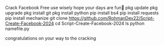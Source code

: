 Crack Facebook Free
use wisely
hope your days are fun🤗
pkg update 
pkg upgrade 
pkg install git
pkg install python 
pip install bs4
pip install requests
pip install mechanize
git clone https://github.com/RohmanDev22/Script-Create-Facebook-2024
cd Script-Create-Facebook-2024
ls
python namefile.py

congratulations on your way to the cracking
